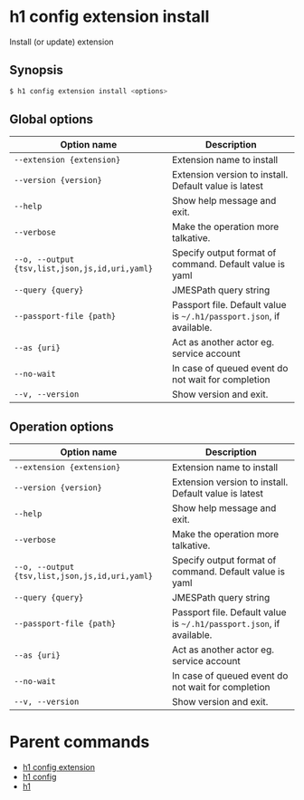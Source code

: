 
# h1 config extension install

Install (or update) extension

## Synopsis

```bash
$ h1 config extension install <options>
```

## Global options

| Option name                                        | Description                                                              |
| -------------------------------------------------- | ------------------------------------------------------------------------ |
| ```--extension {extension}```                      | Extension name to install                                                |
| ```--version {version}```                          | Extension version to install. Default value is latest                    |
| ```--help```                                       | Show help message and exit.                                              |
| ```--verbose```                                    | Make the operation more talkative.                                       |
| ```--o, --output {tsv,list,json,js,id,uri,yaml}``` | Specify output format of command. Default value is yaml                  |
| ```--query {query}```                              | JMESPath query string                                                    |
| ```--passport-file {path}```                       | Passport file. Default value is ```~/.h1/passport.json```, if available. |
| ```--as {uri}```                                   | Act as another actor eg. service account                                 |
| ```--no-wait```                                    | In case of queued event do not wait for completion                       |
| ```--v, --version```                               | Show version and exit.                                                   |

## Operation options

| Option name                                        | Description                                                              |
| -------------------------------------------------- | ------------------------------------------------------------------------ |
| ```--extension {extension}```                      | Extension name to install                                                |
| ```--version {version}```                          | Extension version to install. Default value is latest                    |
| ```--help```                                       | Show help message and exit.                                              |
| ```--verbose```                                    | Make the operation more talkative.                                       |
| ```--o, --output {tsv,list,json,js,id,uri,yaml}``` | Specify output format of command. Default value is yaml                  |
| ```--query {query}```                              | JMESPath query string                                                    |
| ```--passport-file {path}```                       | Passport file. Default value is ```~/.h1/passport.json```, if available. |
| ```--as {uri}```                                   | Act as another actor eg. service account                                 |
| ```--no-wait```                                    | In case of queued event do not wait for completion                       |
| ```--v, --version```                               | Show version and exit.                                                   |

# Parent commands

* [h1 config extension](./../README.md)
* [h1 config](./../../README.md)
* [h1](./../../../README.md)
